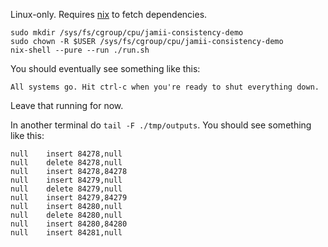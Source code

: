 Linux-only. Requires [nix](https://nixos.org/) to fetch dependencies.

```
sudo mkdir /sys/fs/cgroup/cpu/jamii-consistency-demo
sudo chown -R $USER /sys/fs/cgroup/cpu/jamii-consistency-demo
nix-shell --pure --run ./run.sh
```

You should eventually see something like this:

```
All systems go. Hit ctrl-c when you're ready to shut everything down.
```

Leave that running for now.

In another terminal do `tail -F ./tmp/outputs`. You should see something like this:

```
null	insert 84278,null
null	delete 84278,null
null	insert 84278,84278
null	insert 84279,null
null	delete 84279,null
null	insert 84279,84279
null	insert 84280,null
null	delete 84280,null
null	insert 84280,84280
null	insert 84281,null
```

